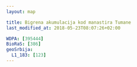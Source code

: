 ```yaml
---
layout: map

title: Bigrena akumulacija kod manastira Tumane
last_modified_at: 2018-05-23T08:07:26+02:00

WDPA: [395444]
BioRaS: [386]
geoSrbija:
  L1_183: [123]
---
```

